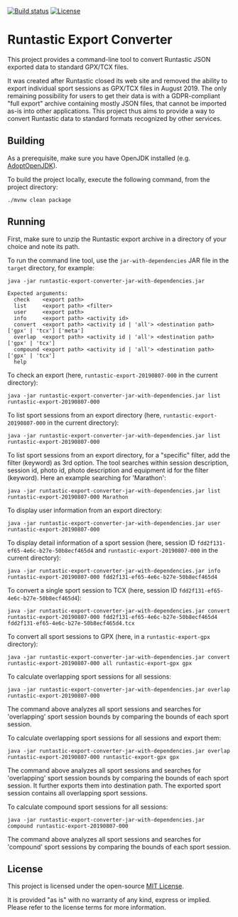 [![Build status](https://github.com/fcrespel/runtastic-export-converter/workflows/CI/badge.svg)](https://github.com/fcrespel/runtastic-export-converter/actions?query=workflow%3ACI)
[![License](https://img.shields.io/github/license/fcrespel/runtastic-export-converter.svg)](https://opensource.org/licenses/MIT)

# Runtastic Export Converter

This project provides a command-line tool to convert Runtastic JSON exported data to standard GPX/TCX files.

It was created after Runtastic closed its web site and removed the ability to export individual sport sessions as GPX/TCX files in August 2019.
The only remaining possibility for users to get their data is with a GDPR-compliant "full export" archive containing mostly JSON files, that cannot be imported as-is into other applications.
This project thus aims to provide a way to convert Runtastic data to standard formats recognized by other services.

## Building

As a prerequisite, make sure you have OpenJDK installed (e.g. [AdoptOpenJDK](https://adoptopenjdk.net)).

To build the project locally, execute the following command, from the project directory:

    ./mvnw clean package

## Running

First, make sure to unzip the Runtastic export archive in a directory of your choice and note its path.

To run the command line tool, use the `jar-with-dependencies` JAR file in the `target` directory, for example:

    java -jar runtastic-export-converter-jar-with-dependencies.jar
    
    Expected arguments:
      check    <export path>
      list     <export path> <filter>
      user     <export path>
      info     <export path> <activity id>
      convert  <export path> <activity id | 'all'> <destination path> ['gpx' | 'tcx'] ['meta']
      overlap  <export path> <activity id | 'all'> <destination path> ['gpx' | 'tcx']
      compound <export path> <activity id | 'all'> <destination path> ['gpx' | 'tcx']
      help


To check an export (here, `runtastic-export-20190807-000` in the current directory):

    java -jar runtastic-export-converter-jar-with-dependencies.jar list runtastic-export-20190807-000

To list sport sessions from an export directory (here, `runtastic-export-20190807-000` in the current directory):

    java -jar runtastic-export-converter-jar-with-dependencies.jar list runtastic-export-20190807-000

To list sport sessions from an export directory, for a "specific" filter, add the filter (keyword) as 3rd option. The tool searches within session description, session id, photo id, photo description and equipment id for the filter (keyword). Here an example searching for 'Marathon':

    java -jar runtastic-export-converter-jar-with-dependencies.jar list runtastic-export-20190807-000 Marathon


To display user information from an export directory:

    java -jar runtastic-export-converter-jar-with-dependencies.jar user runtastic-export-20190807-000

To display detail information of a sport session (here, session ID `fdd2f131-ef65-4e6c-b27e-50b8ecf465d4` and `runtastic-export-20190807-000` in the current directory):

    java -jar runtastic-export-converter-jar-with-dependencies.jar info runtastic-export-20190807-000 fdd2f131-ef65-4e6c-b27e-50b8ecf465d4


To convert a single sport session to TCX (here, session ID `fdd2f131-ef65-4e6c-b27e-50b8ecf465d4`):

    java -jar runtastic-export-converter-jar-with-dependencies.jar convert runtastic-export-20190807-000 fdd2f131-ef65-4e6c-b27e-50b8ecf465d4 fdd2f131-ef65-4e6c-b27e-50b8ecf465d4.tcx

To convert all sport sessions to GPX (here, in a `runtastic-export-gpx` directory):

    java -jar runtastic-export-converter-jar-with-dependencies.jar convert runtastic-export-20190807-000 all runtastic-export-gpx gpx


To calculate overlapping sport sessions for all sessions:

    java -jar runtastic-export-converter-jar-with-dependencies.jar overlap runtastic-export-20190807-000 

The command above analyzes all sport sessions and searches for 'overlapping' sport session bounds by comparing the bounds of each sport session. 


To calculate overlapping sport sessions for all sessions and export them:

    java -jar runtastic-export-converter-jar-with-dependencies.jar overlap runtastic-export-20190807-000 runtastic-export-gpx gpx

The command above analyzes all sport sessions and searches for 'overlapping' sport session bounds by comparing the bounds of each sport session.
It further exports them into destination path. The exported sport session contains all overlapping sport sessions. 


To calculate compound sport sessions for all sessions:

    java -jar runtastic-export-converter-jar-with-dependencies.jar compound runtastic-export-20190807-000 

The command above analyzes all sport sessions and searches for 'compound' sport sessions by comparing the bounds of each sport session. 


## License

This project is licensed under the open-source [MIT License](https://opensource.org/licenses/MIT).

It is provided "as is" with no warranty of any kind, express or implied. Please refer to the license terms for more information.
